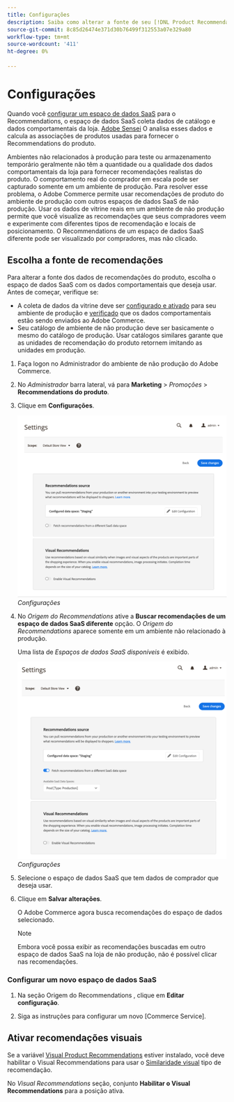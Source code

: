 ```yaml
---
title: Configurações
description: Saiba como alterar a fonte de seu [!DNL Product Recommendations] e como ativar as recomendações visuais.
source-git-commit: 8c85d26474e371d30b76499f312553a07e329a80
workflow-type: tm+mt
source-wordcount: '411'
ht-degree: 0%

---
```


# Configurações

Quando você [configurar um espaço de dados SaaS](https://docs.magento.com/user-guide/configuration/services/saas.html) para o Recommendations, o espaço de dados SaaS coleta dados de catálogo e dados comportamentais da loja. [Adobe Sensei](https://www.adobe.com/sensei.html) O analisa esses dados e calcula as associações de produtos usadas para fornecer o Recommendations do produto.

Ambientes não relacionados à produção para teste ou armazenamento temporário geralmente não têm a quantidade ou a qualidade dos dados comportamentais da loja para fornecer recomendações realistas do produto. O comportamento real do comprador em escala pode ser capturado somente em um ambiente de produção. Para resolver esse problema, o Adobe Commerce permite usar recomendações de produto do ambiente de produção com outros espaços de dados SaaS de não produção. Usar os dados de vitrine reais em um ambiente de não produção permite que você visualize as recomendações que seus compradores veem e experimente com diferentes tipos de recomendação e locais de posicionamento. O Recommendations de um espaço de dados SaaS diferente pode ser visualizado por compradores, mas não clicado.

## Escolha a fonte de recomendações

Para alterar a fonte dos dados de recomendações do produto, escolha o espaço de dados SaaS com os dados comportamentais que deseja usar. Antes de começar, verifique se:

- A coleta de dados da vitrine deve ser [configurado e ativado](install-configure.md) para seu ambiente de produção e [verificado](verify.md) que os dados comportamentais estão sendo enviados ao Adobe Commerce.
- Seu catálogo de ambiente de não produção deve ser basicamente o mesmo do catálogo de produção. Usar catálogos similares garante que as unidades de recomendação do produto retornem imitando as unidades em produção.

1. Faça logon no Administrador do ambiente de não produção do Adobe Commerce.

1. No _Administrador_ barra lateral, vá para **Marketing** > _Promoções_ > **Recommendations do produto**.

1. Clique em **Configurações**.

   ![configurações de recomendação do produto](assets/settings.png)
   _Configurações_

1. No _Origem do Recommendations_ ative a **Buscar recomendações de um espaço de dados SaaS diferente** opção. O _Origem do Recommendations_ aparece somente em um ambiente não relacionado à produção.

   Uma lista de _Espaços de dados SaaS disponíveis_ é exibido.

   ![configurações de recomendação do produto](assets/settings-select-saas.png)
   _Configurações_

1. Selecione o espaço de dados SaaS que tem dados de comprador que deseja usar.

1. Clique em **Salvar alterações**.

   O Adobe Commerce agora busca recomendações do espaço de dados selecionado.

   >[!NOTE]
   >
   > Embora você possa exibir as recomendações buscadas em outro espaço de dados SaaS na loja de não produção, não é possível clicar nas recomendações.

### Configurar um novo espaço de dados SaaS

1. Na seção Origem do Recommendations , clique em **Editar configuração**.

1. Siga as instruções para configurar um novo [Commerce Service].

## Ativar recomendações visuais

Se a variável [Visual Product Recommendations](install-configure.md) estiver instalado, você deve habilitar o Visual Recommendations para usar o [Similaridade visual](type.md#visualsim) tipo de recomendação.

No _Visual Recommendations_ seção, conjunto **Habilitar o Visual Recommendations** para a posição ativa.
